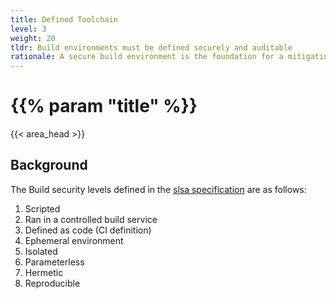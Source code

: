 ```yaml
---
title: Defined Toolchain
level: 3
weight: 20
tldr: Build environments must be defined securely and auditable
rationale: A secure build environment is the foundation for a mitigating software supply chain attacks.  Build environments defined as code protect against interference that can happen in the build and distribution processes.
---
```

# {{% param "title" %}}
{{< area_head >}}

## Background
The Build security levels defined in the [slsa specification](https://slsa.dev/spec/v0.1/requirements#scripted-build) are as follows:

1. Scripted
1. Ran in a controlled build service
1. Defined as code (CI definition)
1. Ephemeral environment
1. Isolated
1. Parameterless
1. Hermetic
1. Reproducible

